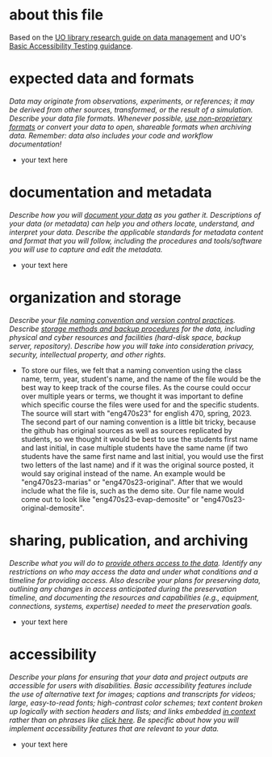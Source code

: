 # about this file
Based on the [UO library research guide on data management](https://researchguides.uoregon.edu/data-management) and UO's [Basic Accessibility Testing guidance](https://digitalaccessibility.uoregon.edu/assessment/basictesting).

# expected data and formats
*Data may originate from observations, experiments, or references; it may be derived from other sources, transformed, or the result of a simulation. Describe your data file formats. Whenever possible, [use non-proprietary formats](https://researchguides.uoregon.edu/data-management/fileformats) or convert your data to open, shareable formats when archiving data. Remember: data also includes your code and workflow documentation!*

- your text here

# documentation and metadata
*Describe how you will [document your data](https://researchguides.uoregon.edu/data-management/readme) as you gather it. Descriptions of your data (or metadata) can help you and others locate, understand, and interpret your data. Describe the applicable standards for metadata content and format that you will follow, including the procedures and tools/software you will use to capture and edit the metadata.*

- your text here

# organization and storage
*Describe your [file naming convention and version control practices](https://researchguides.uoregon.edu/data-management/filenaming). Describe [storage methods and backup procedures](https://researchguides.uoregon.edu/data-management/backup) for the data, including physical and cyber resources and facilities (hard-disk space, backup server, repository). Describe how you will take into consideration privacy, security, intellectual property, and other rights.*

- To store our files, we felt that a naming convention using the class name, term, year, student's name, and the name of the file would be the best way to keep track of the course files. As the course could occur over multiple years or terms, we thought it was important to define which specific course the files were used for and the specific students. The source will start with "eng470s23" for english 470, spring, 2023. The second part of our naming convention is a little bit tricky, because the github has original sources as well as sources replicated by students, so we thought it would be best to use the students first name and last initial, in case multiple students have the same name (if two students have the same first name and last initial, you would use the first two letters of the last name) and if it was the original source posted, it would say original instead of the name. An example would be "eng470s23-marias" or "eng470s23-original". After that we would include what the file is, such as the demo site. Our file name would come out to look like "eng470s23-evap-demosite" or "eng470s23-original-demosite". 

# sharing, publication, and archiving
*Describe what you will do to [provide others access to the data](https://researchguides.uoregon.edu/data-management/archiving). Identify any restrictions on who may access the data and under what conditions and a timeline for providing access. Also describe your plans for preserving data, outlining any changes in access anticipated during the preservation timeline, and documenting the resources and capabilities (e.g., equipment, connections, systems, expertise) needed to meet the preservation goals.*

- your text here

# accessibility
*Describe your plans for ensuring that your data and project outputs are accessible for users with disabilities. Basic accessibility features include the use of alternative text for images; captions and transcripts for videos; large, easy-to-read fonts; high-contrast color schemes; text content broken up logically with section headers and lists; and links embedded [in context](https://www.w3.org/WAI/WCAG21/Understanding/link-purpose-in-context.html) rather than on phrases like [click here](https://www.youtube.com/watch?v=dQw4w9WgXcQ). Be specific about how you will implement accessibility features that are relevant to your data.*

- your text here
